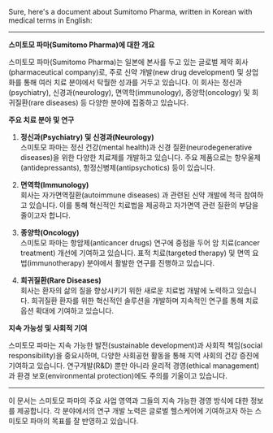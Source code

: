 Sure, here's a document about Sumitomo Pharma, written in Korean with medical terms in English:

---

**스미토모 파마(Sumitomo Pharma)에 대한 개요**

스미토모 파마(Sumitomo Pharma)는 일본에 본사를 두고 있는 글로벌 제약 회사(pharmaceutical company)로, 주로 신약 개발(new drug development) 및 상업화를 통해 여러 치료 분야에서 탁월한 성과를 거두고 있습니다. 이 회사는 정신과(psychiatry), 신경과(neurology), 면역학(immunology), 종양학(oncology) 및 희귀질환(rare diseases) 등 다양한 분야에 집중하고 있습니다.

**주요 치료 분야 및 연구**

1. **정신과(Psychiatry) 및 신경과(Neurology)**  
   스미토모 파마는 정신 건강(mental health)과 신경 질환(neurodegenerative diseases)을 위한 다양한 치료제를 개발하고 있습니다. 주요 제품으로는 항우울제(antidepressants), 항정신병제(antipsychotics) 등이 있습니다.

2. **면역학(Immunology)**  
   회사는 자가면역질환(autoimmune diseases) 과 관련된 신약 개발에 적극 참여하고 있습니다. 이를 통해 혁신적인 치료법을 제공하고 자가면역 관련 질환의 부담을 줄이고자 합니다.

3. **종양학(Oncology)**  
   스미토모 파마는 항암제(anticancer drugs) 연구에 중점을 두어 암 치료(cancer treatment) 개선에 기여하고 있습니다. 표적 치료(targeted therapy) 및 면역 요법(immunotherapy) 분야에서 활발한 연구를 진행하고 있습니다.

4. **희귀질환(Rare Diseases)**  
   회사는 환자의 삶의 질을 향상시키기 위한 새로운 치료법 개발에 노력하고 있습니다. 희귀질환 환자를 위한 혁신적인 솔루션을 개발하며 지속적인 연구를 통해 치료 옵션 확대에 기여하고 있습니다.

**지속 가능성 및 사회적 기여**

스미토모 파마는 지속 가능한 발전(sustainable development)과 사회적 책임(social responsibility)을 중요시하며, 다양한 사회공헌 활동을 통해 지역 사회의 건강 증진에 기여하고 있습니다. 연구개발(R&D) 뿐만 아니라 윤리적 경영(ethical management)과 환경 보호(environmental protection)에도 주의를 기울이고 있습니다.

---

이 문서는 스미토모 파마의 주요 사업 영역과 그들의 지속 가능한 경영 방식에 대한 정보를 제공합니다. 각 분야에서의 연구 개발 노력은 글로벌 헬스케어에 기여하고자 하는 스미토모 파마의 목표를 잘 반영하고 있습니다.